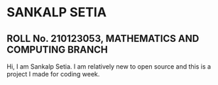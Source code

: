 # SANKALP SETIA
## ROLL No. 210123053, MATHEMATICS AND COMPUTING BRANCH
Hi, I am Sankalp Setia. I am relatively new to open source and this is a project I made for coding week.
